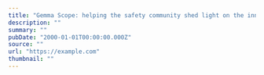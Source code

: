 ```yaml
---
title: "Gemma Scope: helping the safety community shed light on the inner workings of language models"
description: ""
summary: ""
pubDate: "2000-01-01T00:00:00.000Z"
source: ""
url: "https://example.com"
thumbnail: ""
---
```


